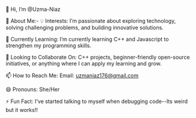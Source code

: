 👋 Hi, I’m @Uzma-Niaz

👀 About Me:-
💡 Interests:
I’m passionate about exploring technology, solving challenging problems, and building innovative solutions.

🌱 Currently Learning:
I’m currently learning C++  and Javascript to strengthen my programming skills.

💞️ Looking to Collaborate On:
C++ projects, beginner-friendly open-source initiatives, or anything where I can apply my learning and grow.

📫 How to Reach Me:
Email: uzmaniaz176@gmail.com

😄 Pronouns:
She/Her

⚡ Fun Fact:
I've started talking to myself when debugging code--Its weird but it works!!


